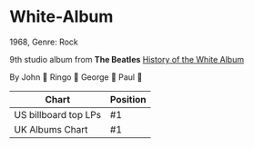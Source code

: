 # White-Album
1968, Genre: Rock 

9th studio album from **The Beatles** 
[History of the White Album](https://en.wikipedia.org/wiki/The_Beatles_(album)) 

By John 🎸 Ringo 🥁 George 🎸 Paul 🎤

| Chart | Position |
| ----------- | ----------- |
| US billboard top LPs | #1 |
| UK Albums Chart | #1      | 
